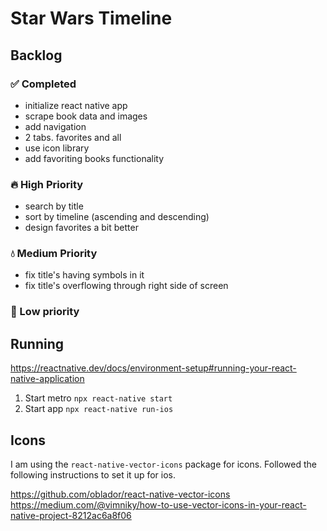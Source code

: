 # Star Wars Timeline

## Backlog

### ✅ Completed

- initialize react native app
- scrape book data and images
- add navigation
- 2 tabs. favorites and all
- use icon library
- add favoriting books functionality

### 🔥 High Priority

- search by title
- sort by timeline (ascending and descending)
- design favorites a bit better

### 💧 Medium Priority

- fix title's having symbols in it
- fix title's overflowing through right side of screen

### 🧊 Low priority

## Running

https://reactnative.dev/docs/environment-setup#running-your-react-native-application

1. Start metro `npx react-native start`
2. Start app `npx react-native run-ios`

## Icons

I am using the `react-native-vector-icons` package for icons. Followed the following instructions to set it up for ios.

https://github.com/oblador/react-native-vector-icons
https://medium.com/@vimniky/how-to-use-vector-icons-in-your-react-native-project-8212ac6a8f06
